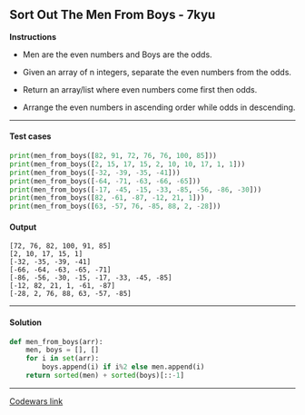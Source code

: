 ## Sort Out The Men From Boys - 7kyu

**Instructions**

- Men are the even numbers and Boys are the odds.

- Given an array of n integers, separate the even numbers from the odds.

- Return an array/list where even numbers come first then odds.

- Arrange the even numbers in ascending order while odds in descending.

---

#### Test cases

```python
print(men_from_boys([82, 91, 72, 76, 76, 100, 85]))
print(men_from_boys([2, 15, 17, 15, 2, 10, 10, 17, 1, 1]))
print(men_from_boys([-32, -39, -35, -41]))
print(men_from_boys([-64, -71, -63, -66, -65]))
print(men_from_boys([-17, -45, -15, -33, -85, -56, -86, -30]))
print(men_from_boys([82, -61, -87, -12, 21, 1]))
print(men_from_boys([63, -57, 76, -85, 88, 2, -28]))
```

#### Output
```
[72, 76, 82, 100, 91, 85]
[2, 10, 17, 15, 1]
[-32, -35, -39, -41]
[-66, -64, -63, -65, -71]
[-86, -56, -30, -15, -17, -33, -45, -85]
[-12, 82, 21, 1, -61, -87]
[-28, 2, 76, 88, 63, -57, -85]
```

---

#### Solution

```python
def men_from_boys(arr):
    men, boys = [], []
    for i in set(arr):
        boys.append(i) if i%2 else men.append(i)
    return sorted(men) + sorted(boys)[::-1]
```

---

[Codewars link](https://www.codewars.com/kata/5af15a37de4c7f223e00012d)
